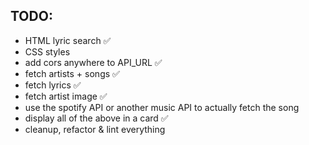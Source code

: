 ## TODO: 
  * HTML lyric search ✅
  * CSS styles 
  * add cors anywhere to API_URL ✅
  * fetch artists + songs  ✅
  * fetch lyrics ✅
  * fetch artist image ✅
  * use the spotify API or another music API to actually fetch the song 
  * display all of the above in a card  ✅
  * cleanup, refactor & lint everything 
